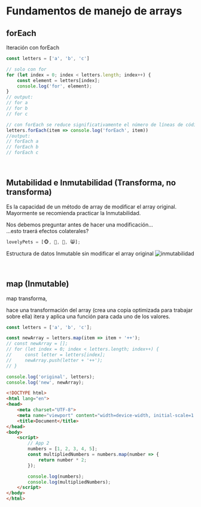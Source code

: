 # Fundamentos de manejo de arrays

## forEach

Iteración con forEach
```javascript
const letters = ['a', 'b', 'c']

// solo con for
for (let index = 0; index < letters.length; index++) {
    const element = letters[index];
    console.log('for', element);
}
// output:
// for a
// for b
// for c

// con forEach se reduce significativamente el número de líneas de código.
letters.forEach(item => console.log('forEach', item))
//output:
// forEach a
// forEach b
// forEach c
```

<br>

## Mutabilidad e Inmutabilidad (Transforma, no transforma)
Es la capacidad de un método de array de modificar el array original.
Mayormente se recomienda practicar la Inmutabilidad.

Nos debemos preguntar antes de hacer una modificación...  
...esto traerá efectos colaterales?
```javascript
lovelyPets = [🐵, 🐶, 🦝, 😸];
```
Estructura de datos Inmutable
sin modificar el array original
![inmutabilidad](./assets/inmutabildad.png)

<br>

## map (Inmutable)
map transforma, 

hace una transformación del array (crea una copia optimizada para trabajar sobre ella) itera y aplica una función para cada uno de los valores.
```javascript
const letters = ['a', 'b', 'c'];

const newArray = letters.map(item => item + '++');
// const newArray = [];
// for (let index = 0; index < letters.length; index++) {
//     const letter = letters[index];
//     newArray.push(letter + '++');
// }

console.log('original', letters);
console.log('new', newArray);
```
```html
<!DOCTYPE html>
<html lang="en">
<head>
    <meta charset="UTF-8">
    <meta name="viewport" content="width=device-width, initial-scale=1.0">
    <title>Document</title>
</head>
<body>
    <script>
        // App 2
        numbers = [1, 2, 3, 4, 5];
        const multipliedNumbers = numbers.map(number => {
            return number * 2;
        });

        console.log(numbers);
        console.log(multipliedNumbers);
    </script>
</body>
</html>
```